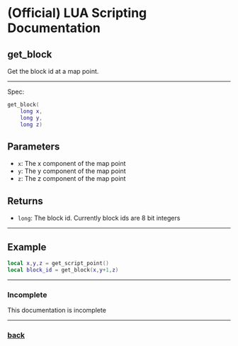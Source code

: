 
# (Official) LUA Scripting Documentation

## get_block

Get the block id at a map point.

___

Spec:

```lua
get_block(
	long x,
	long y,
	long z)
```

## Parameters

- `x`: The x component of the map point
- `y`: The y component of the map point
- `z`: The z component of the map point

## Returns

- `long`: The block id. Currently block ids are 8 bit integers

___

## Example

```lua
local x,y,z = get_script_point()
local block_id = get_block(x,y+1,z)
```

___

### Incomplete

This documentation is incomplete

___

### [back](../blocks)
